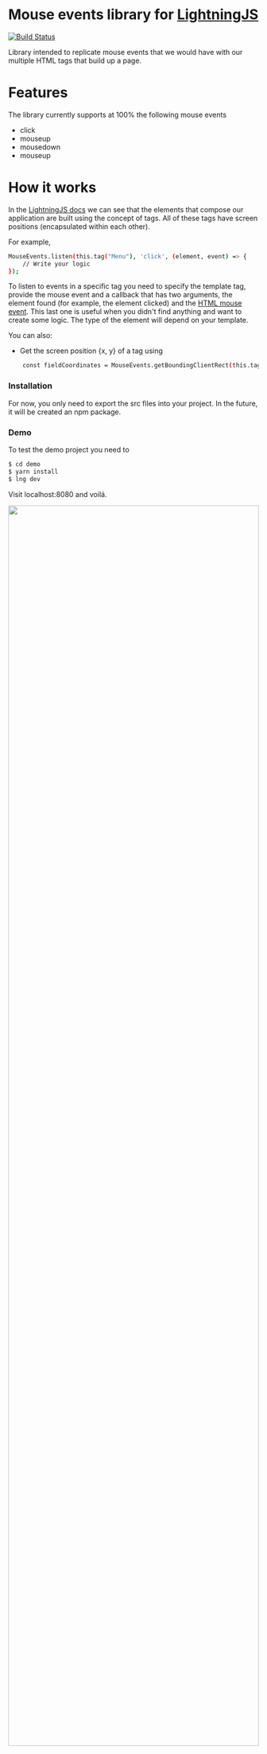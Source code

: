 # Mouse events library for [LightningJS](https://github.com/rdkcentral/Lightning)
[![Build Status](https://travis-ci.com/thealmarques/lightningjs-mouse-events.svg?branch=master)](https://travis-ci.org/joemccann/dillinger)

Library intended to replicate mouse events that we would have with our multiple HTML tags that build up a page.

# Features

The library currently supports at 100% the following mouse events
  - click
  - mouseup
  - mousedown
  - mouseup

# How it works

In the [LightningJS docs](https://rdkcentral.github.io/Lightning/docs/introduction/introduction) we can see that the elements that compose our application are built using the concept of tags. All of these tags have screen positions (encapsulated within each other).

For example,
```sh
MouseEvents.listen(this.tag("Menu"), 'click', (element, event) => {
    // Write your logic
});
```
To listen to events in a specific tag you need to specify the template tag, provide the mouse event and a callback that has two arguments, the element found (for example, the element clicked) and the [HTML mouse event](https://www.w3schools.com/jsref/obj_mouseevent.asp). This last one is useful when you didn't find anything and want to create some logic. The type of the element will depend on your template.

You can also:
  - Get the screen position {x, y} of a tag using
```sh
    const fieldCoordinates = MouseEvents.getBoundingClientRect(this.tag("Field"));
```

### Installation

For now, you only need to export the src files into your project. In the future, it will be created an npm package.

### Demo

To test the demo project you need to

```sh
$ cd demo
$ yarn install
$ lng dev
```

Visit localhost:8080 and voilá.

<img src="resources/demo.gif" height="80%" width="100%"/>

### Contributing

Want to contribute? Great! Pull requests and issues are welcome!

### Todos

 - Add more demos to test the capabilities of the library

License
----

MIT

**Open-source, Hell Yeah!**
